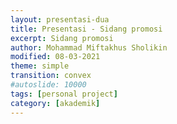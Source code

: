 ```yaml
---
layout: presentasi-dua
title: Presentasi - Sidang promosi
excerpt: Sidang promosi
author: Mohammad Miftakhus Sholikin
modified: 08-03-2021
theme: simple
transition: convex
#autoslide: 10000 
tags: [personal project]
category: [akademik]
---
```




<script>
 <style>
	mark {
		background-color: white;
		color: "#960e29";
	}
 </style>
</script>

<section 
 data-markdown
 data-transition="slide-in fade-out"
 id = "flayer">
 <script>
  <img src="{{ site.github.url }}/images/postingan/2021-01-26-sidkom-prasidang/sidkom-prasidang-sholikin.svg"; height="475px">
 </script>
</section>

<section 
 data-markdown
 data-background-image="{{ site.github.url }}/images/postingan/2021-01-26-sidkom-prasidang/sidkom-prasidang-background.svg"
 data-background-size="100% 100%"
 data-transition="slide-in fade-out"
 id = "sampul">
 <script>
    <h4><a href = "{{ site.github.url }}/laman/akademik/"><b>Kajian <i>in silico</i> dan <i>in vitro</i> peptida antimikroba pada<br/>ayam broiler dan anak babi</b></a></h4>
    <hr><small><small>Komisi Promosi Utama:</small><br/>Prof. Dr. Ir. Nahrowi, MS.c.<br/>Dr. Anuraga Jayanegara, S.Pt., M.Sc.<br/>Prof. Dr. Aris Tri Wahyudi, M.Si.</small>
    <hr><small><small>Komisi Promosi Tambahan:</small><br/>Dr. Cahyo Budiman, S.Pt. M.Eng.<br/>Drh. Desianto Budi Utomo, Ph.D.</small>
    <hr><small><small>Promovenda:</small><br/><b>Mohammad Miftakhus Sholikin</b></small>
 </script>
</section>

<section
 data-markdown
 data-transition="slide-in fade-out"
 id = "pendahuluan">
 <script>
  <h4><a href="#/sampul">Pendahuluan</a></h4>
 </script>
</section>

<section
 data-markdown
 data-transition="slide-in fade-out"
 id = "pendahuluan">
 <script>
  <h4><a href="#/sampul">Mengapa AIP dilarang? dan Apa Solusinya?</a></h4>
  <img src="{{ site.github.url }}/images/postingan/2021-01-26-sidkom-prasidang/sidkom-prasidang-pendahuluan.svg"; height="475px">
 </script>
</section>

<section
 data-markdown
 data-transition="slide-in fade-out"
 id = "tujuan-dan-kebaruan">
 <script>
  <h4><a href="#/sampul">Tujuan dan Kebaruan</a></h4>
  <img src="{{ site.github.url }}/images/postingan/2021-01-26-sidkom-prasidang/sidkom-prasidang-tujuan.svg"; height="475px">
 </script>
</section>

<section
 data-markdown
 data-transition="slide-in fade-out"
 id = "materi-metode">
 <script>
  <h4><a href="#/sampul">Materi dan Metode</a></h4>
 </script>
</section>

<section>
  <section
  data-markdown
  data-transition="slide-in fade-out"
  id = "alur-penelitian">
  <script>
    <h4><a href="#/sampul">Alur dari Riset</a></h4>
    <img src="{{ site.github.url }}/images/postingan/2021-01-26-sidkom-prasidang/sidkom-prasidang-alur-penelitian.svg"; width="875px">
  </script>
  </section>
  
  <section
  data-markdown
  data-transition="slide-in fade-out"
  id = "parameter-penelitian">
  <script>
    <h4><a href="#/sampul">Parameter Penelitian</a></h4>
    <img src="{{ site.github.url }}/images/postingan/2021-01-26-sidkom-prasidang/sidkom-prasidang-parameter-penelitian.svg"; height="475px">
  </script>
  </section>
</section>

<section>
  <section
  data-markdown
  data-transition="slide-in fade-out"
  id = "langkah-sintesis-clp1">
  <script>
    <h4><a href="#/sampul"><b>Langkah</b> Sintesis <i>Cecropin Like-Peptide</i> 1 asal Maggot</a></h4>
    <div>
      <img src="{{ site.github.url }}/images/postingan/2021-01-26-sidkom-prasidang/sidkom-prasidang-langkah-sintesis-clp1.svg"; height="475px">
    </div>
  </script>
  </section>
  <section
  data-markdown
  data-transition="slide-in fade-out"
  id = "langkah-template-clp1">
  <script>
    <h4><a href="#/sampul"><b>Langkah</b> Pembuatan Template <i>Cecropin Like-Peptide</i> 1</a></h4>
    <div>
      <img src="{{ site.github.url }}/images/postingan/2021-01-26-sidkom-prasidang/sidkom-prasidang-langkah-template-clp1.svg"; height="475px">
    </div>
  </script>
  </section>
</section>

<section
 data-markdown
 data-transition="slide-in fade-out"
 id = "hasil-pembahasan">
 <script>
  <h4><a href="#/sampul">Hasil dan Pembahasan</a></h4>
 </script>
</section>

<section
 data-markdown
 data-transition="slide-in fade-out"
 id = "karakteristik-pam">
 <script>
  <h4><a href="#/sampul"><b>Grafik</b> Karakteristik PAM</a></h4>
  <p align="center" style="font-size:20px"><img src="{{ site.github.url }}/images/postingan/2021-01-26-sidkom-prasidang/sidkom-prasidang-biplot-pam.svg"; height="475px"><br/>Kuadran: 1. Jenis lain (KHM gram+) 2. α-heliks dan glisin, 3. sistein (KHM khamir dan gram-),<br/> 4. prolin (KHM fungi), sifat PAM pada kuadran 1 dan 3 memiliki perbedaan yang kontras<br/> demikian pula dengan kuadran 2 dan 4</p>
 </script>
</section>

<section
data-markdown
data-transition="slide-in fade-out"
id = "peptida-clp1">
<script>
  <h4><a href="#/sampul"><b>Gambar</b> Peptida CLP1</a></h4>
  <p align="center" style="font-size:20px"><img src="{{ site.github.url }}/images/postingan/2021-01-26-sidkom-prasidang/sidkom-prasidang-peptida-clp1.svg"; height="375px"><br/> Hasil pengujian SDS-page, dot blot, dan mikroskop flourosen dari A. Kontrol negatif<br/>B. <i>Green fluorescent</i> protein C. Peptida CLP1</p>
</script>
</section>

<section
 data-markdown
 data-transition="slide-in fade-out"
 id = "antikanker-maggot">
 <script>
  <h4><a href="#/sampul"><b>Grafik</b> Nilai IC50 Ekstrak Etanol dan Akuades dari Maggot</a></h4>
  <p align="center" style="font-size:20px"><img src="{{ site.github.url }}/images/postingan/2021-01-26-sidkom-prasidang/sidkom-prasidang-ic50.svg"; height="375px"><br/> Nilai IC50 dari ekstrak akuades dan etanol maggot, sitotoksisititas<br/> (i) sitotoksik potensial &#x2192; IC50 <100 μg mL<sup>-1</sup>,<br/> (ii) sitotoksik moderat &#x2192; 100 μg mL<sup>-1</sup> < IC50 < 1000 μg mL<sup>-1</sup> dan<br/> (iii) tidak toksik &#x2192; IC50 >1000 μg mL <sup>-1</sup> (<a href="https://linkinghub.elsevier.com/retrieve/pii/S1382668917301126">Yun <i>et al</i>. 2017</a>).</p>
 </script>
</section>

<section>
  <section
  data-markdown
  data-transition="slide-in fade-out"
  id = "meta-broiler">
  <script>
    <h4><a href="#/sampul"><b>Grafik</b> Meta-Analisis: Performa Pertumbuhan Ayam Broiler</a></h4>
    <p align="center" style="font-size:20px"><img src="{{ site.github.url }}/images/postingan/2021-01-26-sidkom-prasidang/sidkom-prasidang-meta-broiler.svg"; width="875px"><br/> Dosis optimal PAM a. <mark>starter = 337</mark>, b. <mark>finisher = 359</mark>, dan c. <mark>total fase = 371</mark> (mg Kg<sup>-1</sup> dari pakan).</p>
  </script>
  </section>

  <section
  data-markdown
  data-transition="slide-in fade-out"
  id = "meta-broiler-1">
  <script>
    <h4 style="font-size:35px"><a href="#/sampul"><b>Tabel</b> Meta-Analisis: Performa Pertumbuhan Ayam Broiler</a></h4>
    <p align="center" style="font-size:20px"><img src="{{ site.github.url }}/images/postingan/2021-01-26-sidkom-prasidang/sidkom-prasidang-meta-broiler-1.svg"; height="375px"><br/> Performa pertumbuhan ayam broiler fase starter dan finisher (BB, PPBH, dan FCR) nyata meningkat sedangkan, KPH tidak signifikan.</p>
  </script>
  </section>

  <section
  data-markdown
  data-transition="slide-in fade-out"
  id = "meta-broiler-2">
  <script>
    <h4 style="font-size:35px"><a href="#/sampul"><b>Tabel</b> Meta-Analisis: Performa Pertumbuhan Ayam Broiler (lanjutan)</a></h4>
    <p align="center" style="font-size:20px"><img src="{{ site.github.url }}/images/postingan/2021-01-26-sidkom-prasidang/sidkom-prasidang-meta-broiler-2.svg"; height="250px"><br/> Total fase parameter (BB, PPBH, dan FCR) nyata meningkat, KPH tidak signifikan.</p>
  </script>
  </section>
</section>

<section>
  <section
  data-markdown
  data-transition="slide-in fade-out"
  id = "meta-babi">
  <script>
    <h4><a href="#/sampul"><b>Grafik</b> Meta-Analisis: Performa Pertumbuhan Anak Babi</a></h4>
    <p align="center" style="font-size:20px"><img src="{{ site.github.url }}/images/postingan/2021-01-26-sidkom-prasidang/sidkom-prasidang-meta-babi.svg"; width="875px"><br/>  Dosis optimal PAM a. <mark>fase 1 = 213</mark> dan b. <mark>fase 2 = 221</mark> mg Kg<sup>-1</sup>.</p>
  </script>
  </section>

  <section
  data-markdown
  data-transition="slide-in fade-out"
  id = "meta-babi-1">
  <script>
    <h4><a href="#/sampul"><b>Tabel</b> Meta-Analisis: Performa Pertumbuhan Anak Babi</a></h4>
    <p align="center" style="font-size:20px"><img src="{{ site.github.url }}/images/postingan/2021-01-26-sidkom-prasidang/sidkom-prasidang-meta-babi-1.svg"; height="375px"><br/> Fase 1 dan 2 dari pertumbuhan anak babi, parameter (BB, PPBH, KPH, dan FCR) nyata meningkat sedangkan, KPH pada fase 2 tidak signifikan</p>
  </script>
  </section>

  <section
  data-markdown
  data-transition="slide-in fade-out"
  id = "meta-babi-2">
  <script>
    <h4><a href="#/sampul"><b>Tabel</b> Meta-Analisis: Performa Pertumbuhan Anak Babi (lanjutan)</a></h4>
    <p align="center" style="font-size:20px"><img src="{{ site.github.url }}/images/postingan/2021-01-26-sidkom-prasidang/sidkom-prasidang-meta-babi-2.svg"; height="250px"><br/> Total fase anak babi, parameter BB nyata meningkat, parameter lain tidak signifikan</p>
  </script>
  </section>
</section>

<section>
  <section
  data-markdown
  data-transition="slide-in fade-out"
  id = "mekanisme-pam-bakteri">
  <script>
  <h4><a href="#/sampul">PAM terhadap Bakteri Patogen</a></h4>
  <div class="two-column">
    <div>
      <img src="{{ site.github.url }}/images/postingan/2021-01-26-sidkom-prasidang/sidkom-prasidang-mekanisme-pam-bakteri.svg"; height="375px">
    </div>
    <div>
      <p align="left" style="font-size:20px">Model pengahambatan peptida antimikroba</p>
      <table style="width: 100%; border: 0px; font-size: 20px">
      <tr>
          <td>A.</td>
          <td><mark>perusakan dinding sel</mark>,</td>
      </tr>
      <tr>
          <td>B.</td>
          <td><mark>pengikatan nutrien dan mineral</mark>,</td>
      </tr>
      <tr>
          <td>C.</td>
          <td><mark>perusakan transkripsi DNA</mark>,</td>
      </tr>
      <tr>
          <td>D.</td>
          <td><mark>penghambatan translasi RNA</mark>,</td>
      </tr>
      <tr>
          <td>E.</td>
          <td><mark>penghambatan fungsi ribosom</mark> dalam sintesis protein, dan</td>
      </tr>
      <tr>
          <td>F.</td>
          <td><mark>pemblokiran protein chaperone</mark>, protein ini diperlukan untuk melipat protein dengan benar,</td>
      </tr>
      <tr>
          <td>G.</td>
          <td><mark><mark>penghambatan respirasi seluler dan induksi pembentukan ROS</mark> dan kerusakan integritas membran sel mitokondria dan kegagalan pembentukan ATP dan NADH (modifikasi <a href="http://www.jasbsci.com/content/6/1/19">Hao Xiao <i>et al</i>. 2015</a>)</td>
      </tr>
      <tr></tr>
      </table>
    </div>
  </div>
  </script>
  </section>

  <section
  data-markdown
  data-transition="slide-in fade-out"
  id = "diagram-mekanisme-pam-invivo">
  <script>
    <h4 style="font-size:30px"><a href="#/sampul">Bagaimana Mekanisme Kerja PAM?</a></h4>
    <p align="center" style="font-size:20px"><img src="{{ site.github.url }}/images/postingan/2021-01-26-sidkom-prasidang/sidkom-prasidang-mekanisme-pam-invivo-1.svg"; width="875px"><br/> Mekanime PAM dalam meningkatkan performa pertumbuhan ayam broiler<br/> dan anak babi berdasarkan hasil meta-analisis</p>
  </script>
  </section>

  <section
  data-markdown
  data-transition="none"
  id = "diagram-mekanisme-pam-invivo">
  <script>
    <h4 style="font-size:25px"><a href="#/sampul">Bagaimana Mekanisme Kerja PAM? (lanjutan)</a></h4>
    <p align="center" style="font-size:20px"><img src="{{ site.github.url }}/images/postingan/2021-01-26-sidkom-prasidang/sidkom-prasidang-mekanisme-pam-invivo-2.svg"; width="875px"><br/> Mekanime PAM dalam meningkatkan performa pertumbuhan ayam broiler<br/> dan anak babi berdasarkan hasil meta-analisis</p>
  </script>
  </section>
</section>

<section
 data-markdown
 data-transition="slide-in fade-out"
 id = "simpulan">
 <script>
  <h4><a href="#/sampul">Simpulan</a></h4>
 </script>
</section>

<section
 data-markdown
 data-transition="slide-in fade-out"
 id = "simpulan-penelitian">
 <script>
  <h4><a href="#/sampul">Simpulan</a></h4>
  <p align="justify" style="font-size:25px">1. PAM konsisten meningkatkan performa pertumbuhan broiler dan anak babi<br/> 2. Level optimal peptida antimikroba pada <b style="color:#b32400">ayam broiler adalah 337 dan 359 mg Kg<sup>-1</sup></b> masing-masing pada fase starter dan finisher secara berurutan. Level optimal untuk <b style="color:#b32400">anak babi yaitu, 213 dan 221 mg Kg<sup>-1</sup></b> masing-masing pada fase 1 dan 2 secara berurutan.<br/> 3. Nilai IC50 ekstrak akuades adalah 123 dan 114 μg mL<sup>-1</sup></b> masing-masing pada sel leukimia MOLT4 dan K562 secara berurutan.</p>
 </script>
</section>

<section
 data-markdown
 data-transition="slide-in fade-out"
 id = "publikasi">
 <script>
 <h4><a href="#/sampul">Publikasi</a></h4>
 </script>
</section>

<section>
  <section 
    data-markdown
    data-transition="slide-in fade-out"
    id = "publikasi-penelitian">
    <script>
    <h4><a href="#/sampul">Publikasi</a></h4>

    |<small>No.</small>|<small>Judul</small>|<small>Publikasi</small>|
    |:----------------|:--------|:---:|-----:|
    |<small>1.</small>|<small><a href="#/publikasi-1">A meta-analysis antimicrobial peptide effects on intestinal bacteria, immune response and antioxidant activity of broilers</a></small>|<small>TASJ (Q2)</small>|
    |<small>2.</small>|<small><a href="#/publikasi-2">A meta-analysis of the effect of antimicrobial peptide purity on the growth performance, dry matter digestibility, and  intestinal morphology of broiler</a></small>|<small>AAVS (Q3)</small>|
    |<small>3.</small>|<small><a href="#/publikasi-3">Evaluation of linear models and linear mixed models to predict the effects of antimicrobial peptides on broiler performance</a></small>|<small><a href="https://iopscience.iop.org/article/10.1088/1755-1315/478/1/012002">iop</a></small>|
    |<small>4.</small>|<small><a href="#/publikasi-4">Antimicrobial peptides as additive: A meta-analysis on broiler chickens performance, nutrient digestibility, and serum metabolites</a></small>|<small>JAFS (Q2)</small>|
    ||||
    </script>
  </section>

  <section
  data-markdown
  data-transition="slide-in fade-out"
  id = "publikasi-1">
  <script>
    <h4 style="font-size:25px"><a href="#/publikasi-penelitian">A meta-analysis antimicrobial peptide effects on intestinal bacteria, immune response and antioxidant activity of broilers</a></h4>
    <p align="center" style="font-size:20px"><a href="https://www.researchgate.net/profile/Mohammad_Sholikin2">Mohammad Miftakhus Sholikin</a>, Aris Tri Wahyudi, Anuraga Jayanegara, Jun Nomura, dan Nahrowi</p>
    <object data="{{ site.github.url }}/images/postingan/2021-01-26-sidkom-prasidang/sidkom-prasidang-publikasi-1.pdf" width="775" height="475" type='application/pdf'/>
  </script>
  </section>

  <section
  data-markdown
  data-transition="slide-in fade-out"
  id = "publikasi-2">
  <script>
    <h4 style="font-size:25px"><a href="#/publikasi-penelitian">A meta-analysis of the effect of antimicrobial peptide purity on the growth performance, dry matter digestibility, and  intestinal morphology of broiler</a></h4>
    <p align="center" style="font-size:20px"><a href="https://www.researchgate.net/profile/Mohammad_Sholikin2">Mohammad Miftakhus Sholikin</a>, Aris Tri Wahyudi, Anuraga Jayanegara, Jun Nomura, dan Nahrowi</p>
    <object data="{{ site.github.url }}/images/postingan/2021-01-26-sidkom-prasidang/sidkom-prasidang-publikasi-2.pdf" width="775" height="475" type='application/pdf'/>
  </script>
  </section>

  <section
  data-markdown
  data-transition="slide-in fade-out"
  id = "publikasi-3">
  <script>
    <h4 style="font-size:25px"><a href="#/publikasi-penelitian">Evaluation of linear models and linear mixed models to predict the effects of antimicrobial peptides on broiler performance</a></h4>
    <p align="center" style="font-size:20px"><a href="https://www.researchgate.net/profile/Mohammad_Sholikin2">Mohammad Miftakhus Sholikin</a>, Moch. Dzaky Alifian, Aris Tri Wahyudi, Anuraga Jayanegara, dan Nahrowi</p>
    <object data="{{ site.github.url }}/images/postingan/2021-01-26-sidkom-prasidang/sidkom-prasidang-publikasi-3.pdf" width="775" height="475" type='application/pdf'/>
  </script>
  </section>

  <section
  data-markdown
  data-transition="slide-in fade-out"
  id = "publikasi-4">
  <script>
    <h4 style="font-size:25px"><a href="#/publikasi-penelitian">Antimicrobial peptides as additive: A meta-analysis on broiler chickens performance, nutrient digestibility, and serum metabolites</a></h4>
    <p align="center" style="font-size:20px"><a href="https://www.researchgate.net/profile/Mohammad_Sholikin2">Mohammad Miftakhus Sholikin</a>, Sadarman, Agung Irawan, Tri Rachmanto Prihambodo, Novia Qomariyah, Aris Tri Wahyudi, Anuraga Jayanegara, Jun Nomura, dan Nahrowi</p>
    <object data="{{ site.github.url }}/images/postingan/2021-01-26-sidkom-prasidang/sidkom-prasidang-publikasi-4.pdf" width="775" height="475" type='application/pdf'/>
  </script>
  </section>

  <section 
  data-markdown
  data-transition="slide-in fade-out"
  id = "publikasi-lain-1">
  <script>
  <h4><a href="#/sampul">Publikasi Lain</a></h4>

  |<small>No.</small>|<small>Kolabolator dan Publikasi</small>|<small>Jenis</small>|<small>Status</small>|
  |:----------------|:--------|:---:|-----:|
  |<small>5.</small>|<small>Artificial neural network model to predict crude protein and crude fiber from physical properties of feedstuffs</small>|<small>iop</small>|<small><a href="https://iopscience.iop.org/article/10.1088/1755-1315/372/1/012049/meta">terbit</a></small>|
  |<small>6.</small>|<small>Evaluate non-linear model logistic, gompertz, and weibull: Study case on calcium and phosphor requirements of laying hen</small>|<small>iop</small>|<small><a href="https://iopscience.iop.org/article/10.1088/1755-1315/478/1/012016">terbit</a></small>|
  |<small>7.</small>|<small>Optimization of the <i>Hermetia illucens</i> larvae extraction process with response surface modelling and its amino acid profile and antibacterial activity</small>|<small>iop</small>|<small><a href="https://iopscience.iop.org/article/10.1088/1757-899X/546/6/062030/meta">terbit</a></small>|
  |<small>8.</small>|<small><b>M. Dzaky Alifian (Pascasarjana IPB)</b>; Potential fatty acid composition of <i>Hermetia illucens</i> oil reared on different substrates</small>|<small>iop</small>|<small><a href="https://iopscience.iop.org/article/10.1088/1757-899X/546/6/062002/meta">terbit</a></small>|
  ||||
  </p>
  </script>
  </section>

  <section 
  data-markdown
  data-transition="slide-in fade-out"
  id = "publikasi-lain-2">
  <script>
  <h4><a href="#/sampul">Publikasi Lain</a></h4>

  |<small>No.</small>|<small>Kolabolator dan Publikasi</small>|<small>Jenis</small>|<small>Status</small>|
  |:----------------|:--------|:---:|-----:|
  |<small>9.</small>|<small><b>Dr. Tri R. Prihambodo (Pascasarjana IPB)</b>; Effects of dietary flavonoids on performance, blood constituents, carcass composition and small intestinal morphology of broilers: A meta-analysis</small>|<small>AB (Q1)</small>|<small><a href="https://www.ajas.info/journal/view.php?number=24585">terbit</a></small>|
  |<small>10.</small>|<small><b>Dr. Sadarman (UIN Suska)</b>; Effect of dietary black cumin seed (Nigella sativa) on performance, immune status, and serum metabolites of small ruminants: A meta-analysis</small>|<small>SRR (Q2)</small>|<small>submit</small>|
  |<small>11.</small>|<small><b>Dr. Sadarman (UIN Suska)</b>; Effect of dietary propolis supplementation on broiler chickens performance, nutrient digestibility, and carcass characteristics: A meta-analysis</small>|<small>TASJ (Q2)</small>|<small>diterima</small>|
  |<small>12.</small>|<small><b>Dr. Sadarman (UIN Suska)</b>; Effect of dietary propolis supplementation on growth performance, intestinal morphology, antiviral immune response, and bacterial population of broiler chickens: a meta-analysis</small>|<small>AJOL (Q3)</small>|<small>revisi minor</small>|
  ||||
  </p>
  </script>
  </section>

  <section 
  data-markdown
  data-transition="slide-in fade-out"
  id = "publikasi-lain-3">
  <script>
  <h4><a href="#/sampul">Publikasi Lain</a></h4>

  |<small>No.</small>|<small>Kolabolator dan Publikasi</small>|<small>Jenis</small>|<small>Status</small>|
  |:----------------|:--------|:---:|-----:|
  |<small>13.</small>|<small><b>Dr. Sadarman (UIN Suska)</b>; The effects of mixed vitamins, minerals, fatty acids, and amino acids supplementation into drinking water on broiler chickens’ performance and carcass traits</small>|<small>JWPR (Q4)</small>|<small>diterima</small>|
  |<small>14.</small>|<small><b>Dr. Cecep Hidayat (Balitnak, Bogor)</b>; The effects of dietary tannins on performance, lymphoid organ weight, and amino acid illeal digestibility of broiler chickens: A meta-analysis</small>|<small>VetWorld (Q2)</small>|<small>diterima</small>|
  |<small>15.</small>|<small><b>Dr. Danung Nur Adli (Universitas Brawijaya)</b>; The effects of probiotics on the performance, egg quality, and blood parameters of laying hens: A meta-analysis</small>|<small>JAFS (Q2)</small>|<small><a href="http://www.jafs.com.pl/The-effects-of-probiotics-on-the-performance-egg-quality-and-blood-parameters-of,133432,0,2.html">terbit</a></small>|
  ||||
  </script>
  </section>
</section>

<section>
  <section
  data-markdown
  data-transition="slide-in fade-out"
  id = "terima-kasih-1">
  <script>
    <h4><a href="#/sampul">Terima kasih</a></h4>
    <img src="{{ site.github.url }}/images/postingan/2021-01-26-sidkom-prasidang/sidkom-prasidang-terima-kasih.svg"; height="475px">
  </script>
  </section>
  <section
  data-markdown
  data-transition="slide-in fade-out"
  id = "terima-kasih-2">
  <script>
    <h4><a href="#/sampul">Terima Kasih</a></h4>
    <p align="center" style="font-size:25px"><img src="{{ site.github.url }}/images/postingan/2021-01-26-sidkom-prasidang/sidkom-prasidang-terimakasih-jun-nomura.svg"; width="875px"><br/>Prof Jun Nomura</p>
  </script>
  </section>
</section>

<section>
  <section
  data-markdown
  data-transition="slide-in fade-out"
  id = "pidato-penutup-1">
  <script>
    <h4><a href="#/sampul">Pidato Penutup</a></h4>
    <p align="justify" style="font-size:20px">
    Assalamualaikum Warahmatullahi Wabarakatuh
    <br/>Salam Sejahtera Bagi Kita Semuaw
    <br/><br/>Yang Terhormat:
    <br/>1. Ketua dan Sekretaris Sidang Promosi;
    <br/>2. Ketua beserta Anggota Komisi Promosi; dan
    <br/>3. Hadirin Para Undangan.
    <br/><br/>Puji dan syukur saya panjatkan kehadirat Tuhan Yang Maha Kuasa, karena berkat, ridho dan perkenan-Nyalah, maka pada hari ini saya mendapat limpahan karunia dan anugrah yang sangat besar dengan  mendapatkan gelar Doktor dalam bidang Peternakan, Bidang Kajian Utama Ilmu Nutrisi dan Pakan dari IPB University.
    <br/><br/>Disamping karena Berkat dari Tuhan Yang Maha Kuasa, tentunya keberhasilan ini karena bantuan, arahan, dan bimbingan dari berbagai pihak. Untuk itu, saya menyampaikan penghargaan dan terima kasih setinggi-tingginya kepada:
    <br/>1. Bapak Dr. Ir. Idat Galih Permana, M.Sc. atau <mark>Ibu Prof. Dr. Irma Isnafia Arief S.Pt., M.Si. </mark> selaku Pimpinan Sidang pada Sidang Promosi hari ini di Program Pascasarjana IPB University;
    <br/>2. Bapak Prof. Dr. Ir. Luki Abdullah, M.Sc.Agr. atau <mark>Dr.rer.nat., Nur Rochmah Kumalasari S.Pt, M.Si. </mark>selaku Sekretaris Sidang;
    <br/>3. Tim Promotor, yaitu: Bapak Prof. Dr. Ir. Nahrowi, M.Sc., selaku KetuaPromotor terima kasih untuk bimbingannya selama ini;  Bapak Dr. Anuraga Jayanegara, S.Pt., M.Sc. selaku Anggota Promotor; dan Bapak Prof. Dr. Aris Tri Wahyudi, M.Si. selaku Anggota Tim Promotor.
  </p>
  </script>
  </section>
  <section
  data-markdown
  data-transition="slide-in fade-out"
  id = "pidato-penutup-2">
  <script>
    <h4><a href="#/sampul">Pidato Penutup (lanjutan)</a></h4>
    <p align="justify" style="font-size:20px">
    Saya sampaikan terima kasih yang sebesar-besarnya kepada Tim Promotor yang telah bersusah payah dan dengan sabar membimbing, membina, dan mengarahkan sejak awal sampai akhir.
    <br/>4. Penguji Sidang tertutup, yaitu: Bapak Dr. Cahyo Budiman, S.Pt., M.Sc., selaku Staf pengajar IPB University dan Ibu Dr. Dilla Mareistia Fassah, S.Pt., M.Sc. selaku Staf pengajar IPB University.
    <br/>5. Penguji Sidang promosi, yaitu: Bapak Dr. Cahyo Budiman, S.Pt., M.Sc., selaku Staf pengajar IPB University dan Bapak Drh. Desianto Budi Utomo, Ph.D. selaku Vice President, Charoen Pokphand Indonesia dan Ketua Umum Gabungan Perusahaan Makanan Ternak.
    <br/><br/>Selanjutnya ucapan terimakasih juga saya sampaikan kepada:
    <br/>1. Bapak Prof Jun Nomura, Ph.D selaku Promotor dari Chiba University.
    <br/>2. Terima kasih juga saya sampaikan kepada keluarga, teman, staf pendidikan, dan pihak terkait lainnya selama menempuh pendidikan Doktor di IPB University.
    <br/><br/> Hadirin yang saya Muliakan,
    <br/>Semoga segala bentuk perhatian, dan bantuan dari semua pihak serta teman-teman undangan yang telah berkenan hadir dalam Sidang Promosi ini, mendapat balasan pahala dari Tuhan Yang Maha Kuasa.
    <br/>Demikianlah pidato ini saya sampaikan, mohon maaf atas segala kesahan dan kekurangan yang saya lakukan selama ini.
    <br/><br/>Wassalamualaikum Warahmatullahi Wabarakatuh
    <br/>Salam Sejahtera Bagi Kita Semua
  </p>
  </script>
  </section>
</section>

<section
 data-markdown
 data-transition="slide-in fade-out"
 id = "sampul-belakang">
 <script>
  <small>Presentasi ini dibuat menggunakan [Reveal.js Demo Website](https://lab.hakim.se/reveal-js/#/)</small>
  <br/><small><small>Kembali ke <a href="#/sampul">sampul</a></small></small>
 </script>
</section>
